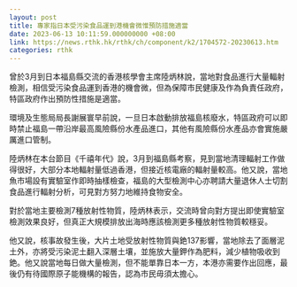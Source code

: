 ```yaml
---
layout: post
title: 專家指日本受污染食品運到港機會微惟預防措施適當
date: 2023-06-13 10:11:59.000000000 +08:00
link: https://news.rthk.hk/rthk/ch/component/k2/1704572-20230613.htm
categories: rthk
---
```


曾於3月到日本福島縣交流的香港核學會主席陸炳林說，當地對食品進行大量輻射檢測，相信受污染食品運到香港的機會微，但為保障市民健康及作為負責任政府，特區政府作出預防性措施是適當。

環境及生態局局長謝展寰早前說，一旦日本啟動排放福島核廢水，特區政府可以即時禁止福島一帶沿岸最高風險縣份水產品進口，其他有風險縣份水產品亦會實施嚴厲進口管制。

陸炳林在本台節目《千禧年代》說，3月到福島縣考察，見到當地清理輻射工作做得很好，大部分本地輻射量低過香港，但接近核電廠的輻射量較高。他又說，當地魚市場設有實驗室作即時抽樣檢查，福島的大型檢測中心亦聘請大量退休人士切割食品進行輻射分析，可見對方努力地維持食物安全。

對於當地主要檢測7種放射性物質，陸炳林表示，交流時曾向對方提出即使實驗室檢測效果良好，但真正大規模排放出海時應該檢測更多種放射性物質較穩妥。

他又說，核事故發生後，大片土地受放射性物質與銫137影響，當地除去了面層泥土外，亦將受污染泥土翻入深層土壤，並施放大量鉀作為肥料，減少植物吸收到銫。他又說當地每日做大量檢測，但不能單靠日本一方，本港亦需要作出回應，最後仍有待國際原子能機構的報告，認為市民毋須太擔心。
